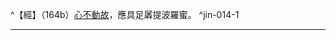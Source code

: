 ^【經】（164b）[心不動故](file:///D:Documents%20and%20SettingsAdministratorLocal%20SettingsAdministratorLocal%20SettingsTemporary%20Internet%20FilesAdministrator田欽名Local%20SettingsTempsutra.htm#0_0#0_0)，應具足羼提波羅蜜。 ^jin-014-1

---

[^1]: 參見《大智度論》卷4（大正25，88c28-89a11），《六度集經》卷4（大正3，22b-24b），《賢愚經》卷11（大正4，425c-427a），《舊雜譬喻經》卷下（大正4，517a-c）。
[^2]: 釋尊作毒龍守戒致死。（印順法師，《大智度論筆記》〔I018〕p.433） 大力毒龍。（印順法師，《大智度論筆記》〔H013〕p.403） 參見《菩薩本緣經》卷下〈8 龍品〉（大正3，69b-70a），《菩薩本生鬘論》卷3〈7 慈心龍王消伏怨害緣起〉（大正3，338a-c）。
[^3]: 眠＝眼【宋】【元】【明】。（大正25，162d，n.7）
[^4]: 虛＝稱【元】【明】。（大正25，162d，n.10）
[^5]: 智慧＝善智【宋】【元】【明】【宮】【石】。（大正25，162d，n.11）
[^6]: 律儀戒＝戒律儀【宋】【元】【明】【宮】。（大正25，162d，n.16）
[^7]: 尸羅：五戒、沙彌戒、律儀戒、禪定戒、無漏戒。（印順法師，《大智度論筆記》〔A034〕p.64）
[^8]: 持＝治【宋】【元】【明】【宮】【石】。（大正25，162d，n.18）
[^9]: 縱（^ㄗㄨㄥˋ）：3.放縱，聽任。（《漢語大詞典》（九），p.1001）
[^10]: 忿（^ㄈㄣˋ）：1.憤怒，怨恨。（《漢語大詞典》（七），p.424）
[^11]: 間（^ㄐㄧㄢˋ）：1.空隙，縫隙。《墨子‧經上》："有閒，中也。"畢沅校注："閒隙，是二者之中。"一本作"間"。《莊子‧養生主》："彼節者有閒，而刀刃者無厚；以無厚者入有閒，恢恢乎其於遊刃，必有餘地矣。"（《漢語大詞典》（十二），p.73） 間不容間：中間不允許有空隙。
[^12]: 蹶＝躃【宮】。（大正25，162d，n.21） 蹶（^ㄐㄩㄝˊ）：1.顛仆，跌倒。（《漢語大詞典》（十），p.549）
[^13]: 求自＝自求【宋】【元】【明】【宮】。（大正25，162d，n.22）
[^14]: 《一切經音義》卷70：「^野干（梵語悉伽羅〔śṛgāla〕，形色青黃，如狗羣行，夜鳴，聲如狼也。字又作射干，案，〈子虛賦〉云騰遠射干，司馬彪、郭璞等注並云：射干似狐而小，能緣木。射音夜。《廣志》云巢於危巖高木也。禪經云見一野狐，又見野干。是也）。」（大正54，763a17-18）
[^15]: 有時＝時間【宋】【元】【明】【宮】【石】。（大正25，162d，n.23）
[^16]: （1）踰（^ㄩˊ）：同" 逾1 "。（《漢語大詞典》（十），p.521） （2）逾：1.越過，經過。（《漢語大詞典》（十），p.1041）
[^17]: 儻（^ㄊㄤˇ）：6.倘若，假如，表示假設。（《漢語大詞典》（一），p.1742）
[^18]: 絕（^ㄐㄩㄝˊ）：4.竭，盡。（《漢語大詞典》（九），p.833）
[^19]: （1）踊（^ㄩㄥˇ）：同" 踴1 "。（《漢語大詞典》（十），p.488） （2）踴：1.向上跳，跳躍。（踴《漢語大詞典》（十），p.524）
[^20]: 明註曰「間關」，南藏作「門開」。（大正25，163d，n.2） 閒（^ㄐㄧㄢˋ）關：亦作"間關"。1.形容轉動自如。《詩‧小雅‧車舝》："閒關車之舝兮，思孌季女逝兮。"2.猶輾轉。《漢書‧王莽傳下》："王邑晝夜戰，罷極，士死傷略盡，馳入宮，間關至漸臺。"顏師古注："間關猶言崎嶇展轉也。"3.曲折。漢牟融《理惑論》："道之言導......視之無形，聽之無聲，四表為大，綩綖其外，毫釐為細，間關其內，故謂之道。"（《漢語大詞典》（十二），p.93）
[^21]: 徑（^ㄐㄧㄥˋ）：8.即，就。《史記‧滑稽列傳》："賜酒大王之前，執法在旁，御史在後，髡恐懼俯伏而飲，不過一斗徑醉矣。"7.直接，一直。漢枚乘《上書諫吳王》："夫銖銖而稱之，至石必差；寸寸而度之，至丈必過。石稱丈量，徑而寡失。"（《漢語大詞典》（三），p.976）
[^22]: 自濟：1.自渡。南朝宋劉義慶《幽明錄》："義熙中，江乘聶湖 忽有一板，廣數尺，長二丈餘，恒停在此川溪，采菱及捕魚者，資以自濟。"3.自成其事，自可成功。漢陳琳《檄吳將校部曲文》："有斧無柯，何以自濟。"（《漢語大詞典》（八），p.1337） 「絕踊間關，徑得自濟」：盡力往上跳而逃離險境，直接靠自己的力量擺脫險境。
[^23]: 慇懃（^ㄧㄣ ㄑㄧㄣˊ）：亦作"慇勤"；情意懇切。（《漢語大詞典》（七），p.671）
[^24]: 冀：2.希望，盼望。（《漢語大詞典》（二），p.162）
[^25]: 畢＝得【宋】【元】【明】【宋】【石】。（大正25，163d，n.4）
[^26]: 挽（^ㄨㄢˇ）滿：拉滿強弓。《後漢書‧梁冀傳》："性嗜酒，能挽滿、彈棋、格五、六博、蹴鞠、意錢之戲。"李賢注："挽滿，猶引強也。"（《漢語大詞典》（六），p.625）
[^27]: 持＝於【宋】【元】【明】【宮】【石】。（大正25，163d，n.5）
[^28]: 諸＋（不）【宋】【宮】【石】。（大正25，163d，n.6）
[^29]: 羸（^ㄌㄟˊ）：1.衰病，瘦弱，困憊。《國語‧魯語上》："饑饉薦降，民羸幾卒。"韋昭注："羸，病也。"（《漢語大詞典》（六），p.1400）
[^30]: 撿（^ㄐㄧㄢˇ）：1.約束。漢仲長統《昌言‧雜編》："人之性有......廣大闊蕩者，患在無撿。"（《漢語大詞典》（六），p.920）
[^31]: 攝（^ㄕㄜˋ）：14.收斂。《百喻經‧飲木筩水喻》："汝欲得離者，當攝汝六情，閉其心意，妄想不生，便得解脫。"（《漢語大詞典》（六），p.970）
[^32]: 戒生智：知戒與相，不生著；不取戒，不捨破戒；智慧漸利。（印順法師，《大智度論筆記》〔A039〕p.74）
[^33]: 污＝淤【元】【明】。（大正25，163d，n.13）
[^34]: 如是名＝如是等名【宋】【元】【明】【宮】，＝如是等【石】。（大正25，163d，n.16）
[^35]: 惑＝戒盜【宋】【元】【明】，＝戒【宮】，＝惑盜【石】。（大正25，163d，n.17）
[^36]: （1）《大智度論》卷5：「^諸三昧者，三三昧：空、無作、無相。有人言：觀五陰無我、無我所，是名為空；住是空三昧，不為後世故起三毒，是名無作；緣離十相故，五塵、男、女、生、住、滅故，是名無相。有人言：住是三昧中，知一切諸法實相，所謂畢竟空，是名空三昧。」（大正25，96b29-c6） （2）另參見《大智度論》卷20（大正25，206a-208a）。
[^37]: 參見釋厚觀、郭忠生合編，〈《大智度論》之本文相互索引〉，《正觀》，（6），p.33：《大智度論》卷12（大正25，147b-150a）。
[^38]: （不）＋可【元】【明】。（大正25，163d，n.24）
[^39]: 易：1.交換。（《漢語大詞典》（五），p.632）
[^40]: 直：23.價值，代價。（《漢語大詞典》（一），p.853）
[^41]: 匹（^ㄆㄧˇ）：7.量詞。布帛等織物長度的計量單位。古代四丈為一匹，今則五十尺、一百尺不等。（《漢語大詞典》（一），p.947）
[^42]: 不＋（可）【元】【明】。（大正25，163d，n.25）
[^43]: 參見釋厚觀、郭忠生合編，〈《大智度論》之本文相互索引〉，《正觀》（6），pp.33-34：《大智度論》卷12（大正25，149a-b）。
[^44]: 有＝出【宋】【宮】【石】。（大正25，163d，n.26）
[^45]: 致：10.求取，獲得。（《漢語大詞典》（八），p.792）
[^46]: 狀＝床【宋】【宮】。（大正25，164d，n.1）
[^47]: 褥（^ㄖㄨˋ）：坐臥的墊具。楊蔭深《事物掌故叢談‧衣冠服飾‧褥》："褥有二種：一種用於床上，俗稱墊被；一種用於椅或車上，俗稱坐墊或墊子，古則又稱為茵。"（《漢語大詞典》（九），p.123）
[^48]: 樂＋（殺）【元】【明】。（大正25，164d，n.4）
[^49]: 生忍得無量福德，法忍得無量智慧。（印順法師，《大智度論筆記》〔A035〕p.65；〔C018〕p.216）
[^50]: ┌ 生忍 ── 得無量福德 ┐ 二忍 ┴ 法忍 ── 得無量智慧 ┴ 具足二事得至所願 （印順法師，《大智度論筆記》〔A014〕p.27）
[^51]: 關於三法印，參見《大智度論》卷15（大正25，170a），《大智度論》卷22（大正25，222a-223b）。
[^52]: ┌ 麤 － 忍辱 ─── 未得定樂 ┐ 二種善心 ┴ 細 － 禪定 ─── 已得定樂 ┴ 能遮眾惡 （印順法師，《大智度論筆記》〔A005〕p.9）
[^53]: ┌ 或言通色界 忍 ┴ 或言色界無 （印順法師，《大智度論筆記》〔A027〕p.51）
[^54]: ┌ 不愛敬養眾生 生忍 ┴ 不瞋加惡眾生 （印順法師，《大智度論筆記》〔A014〕p.28）
[^55]: 忍恭敬供養，三義。（印順法師，《大智度論筆記》〔C012〕p.203）
[^56]: 瘡＝創【宮】。（大正25，170d，n.13） 參見Lamotte（1949, p.867, n.1）：實際上，佛陀是將利養名聞譬喻為「如毛髮縛人，斷膚截骨」，而不是此處之「瘡」。《大智度論》卷5（大正25，98b）
[^57]: 參見《大莊嚴論經》卷7：「^利養亂定心，為害劇於怨，如以毛繩戮，皮斷肉骨壞，髓斷爾乃止；利養過毛繩，絕於持戒皮，能破禪定肉，折於智慧骨，滅妙善心髓。」（大正4，293a6-10）
[^58]: 竝：同"並"。（《漢語大字典》（四），p.2708）
[^59]: 累重（^ㄌㄟˋ ㄓㄨㄥˋ）：1.家屬資產。《漢書‧匈奴傳上》："匈奴聞，悉遠其累重於余吾水北。"顏師古注："累重，謂妻子資產也。"（《漢語大詞典》（九），p.789）
[^60]: 貴戚：1.帝王的親族。（《漢語大詞典》（十），p.155）
[^61]: 應（^ㄧㄥˋ）：6.符合，適應，順應。（《漢語大詞典》（七），p.749）
[^62]: 書（^ㄕㄨ）：10.文書，文件。《書‧顧命》："太史秉書，由賓階隮，御王冊命。"孔穎達疏："太史持策書顧命欲以進王。"（《漢語大詞典》（五），p.713）
[^63]: 身：10.身分，地位。（《漢語大詞典》（十），p.698） 「應書之身」：符合文書中「累重多子孫者，家出一人，為佛弟子」的身分（人），都命他出家。
[^64]: 參見Lamotte（1949, p.870, n.1）：有一次佛陀在王舍城，該處發生飢荒。具有神通力之比丘到不同之地區，閻浮提、鬱單曰、忉利天，採集此地區所出產之水果或天食，而在僧團中分食。提婆達多嫉羡他們的神通，要求佛陀教導他神通之法，但佛陀勸他還是專心修持，以得解脫。之後，提婆達多前往請教大弟子舍利弗，目犍連，以至五百阿羅漢，但是均遭拒絕。提婆達多別無方法，只好求助於他的弟弟阿難，阿難禁不起一再懇求，即告訴他修得神通之方法，參見《十誦律》卷36（大正23，257a-b），《大智度論》在此幾乎逐字引用。《鼻奈耶》卷2（大正24，859b）；《出曜經》卷14（大正4，687b-c）。但是在《根本說一切有部毘奈耶破僧事》卷13（大正24，167c-168b），則作十力迦葉──即阿難之老師，教導提婆達多神通之法；《增壹阿含經》卷47（大正2，802b-c）則作修陀羅比丘。此一事件在巴利文獻內並沒有記載，僅記載提婆達多證得凡夫神通。
[^65]: 參見Lamotte（1949, p.871, n.2）：鬱單曰之住民有神奇之米，它的生長勿須耕翻，不必播種，沒有米糠，自然香味，味美絕佳。要煮食神奇之米，將米倒入鍋中，將鍋置於「白熱石」之上，這些石頭馬上自燃，等到米熟之後，又自行熄火。
[^66]: 參見Lamotte（1949, p.871, n.3）：在提婆達多（以神通）變化之身形中，以變作小孩最為人知，有的資料即沒有記載他種變化。參見《增壹阿含經》卷47（大正2，802c），《出曜經》卷14（大正4，687c），《大毘婆沙論》卷85（大正27，442a）。亦見《根本說一切有部毘奈耶破僧事》卷13（大正24，168c），《鼻奈耶》卷2（大正24，859b），《別譯雜阿含經》卷1（大正2，374c）。
[^67]: 嗚（^ㄨ）：2.親吻。南朝宋劉義慶《世說新語‧惑溺》："乳母抱兒在中庭，兒見充喜踊，充就乳母手中嗚之。"余嘉錫箋疏附周祖謨曰："'嗚之'者，親之也。"（《漢語大詞典》（三），p.465）
[^68]: 唼＝嗽【元】【明】【宮】。（大正25，164d，n.23） 唼（^ㄗㄚ）：1.吮吸。2.咂嘴。用舌尖抵住上顎發出吸氣聲。（《漢語大詞典》（三），p.391）
[^69]: 參見《阿毘達磨大毘婆沙論》卷85：「^如提婆達多先得靜慮，以神境通力變作小兒，著金縷俗衣作五花頂，在未生怨太子膝上婉轉而戲，仍令太子知是尊者提婆達多。時未生怨憐愛抱弄，嗚而復以唾置口中。提婆達多貪利養故遂咽其唾。故佛訶曰：『汝是死屍、食人唾者！』彼咽唾時便退靜慮，速復還得，令所變身在太子膝如故而戲。」（大正27，442a1-8） 《大智度論》卷26：「^佛語提婆達：『汝狂人、死人、嗽唾人！』......嗽唾人者，提婆達貪利養故，化作天身小兒，在阿闍貰王抱中，王嗚其口與唾令嗽，以是故，名嗽唾人。」（大正25，252b15-28） 另參見《十誦律》卷36（大正23，257c4-16）。
[^70]: 奈＝李【宮】【石】。（大正25，164d，n.24）
[^71]: 參見Lamotte（1949, p.872, n.2）：雖然一般說它的地點是奈園，但實際上，它是在伽耶山。所有的文獻均爭相揭述阿闍世給予提婆達多大量供養，參見《雜阿含經》卷38（1064經）（大正2，276b21-c1）；《十誦律》卷36（大正23，257c）；《根本說一切有部毘奈耶破僧事》卷13（大正24，168c），卷14（大正24，173b）。
[^72]: 提婆達多作三逆事。（印順法師，《大智度論筆記》〔I018〕p.433） 提婆達多逆罪之次第。（印順法師，《大智度論筆記》〔C031〕p.235） 參見Lamotte（1949, p.873, n.1）：《五分律》卷25（大正22，164a），《四分律》卷46（大正22，909b），《十誦律》卷36（大正23，259a-260a），《根本說一切有部毘奈耶破僧事》卷14（大正24，170b-172b）。 另參見印順法師〈論提婆達多之「破僧」〉，收於《華雨集》（三），pp.1-35。
[^73]: 尠（^ㄒㄧㄢˇ）：同"鮮"。少。（《漢語大字典》（一），p.565）
[^74]: 直：31.副詞。特，但，只不過。《孟子‧梁惠王下》："寡人非能好先王之樂也，直好世俗之樂耳。"（《漢語大詞典》（一），p.853）
[^75]: 參見Lamotte（1949, p.874, n.2）：實際上，提婆達多一共有三次要謀害佛陀，而不是一次：1、派人刺殺；2、滾落岩壁要壓佛陀；3、驅使狂象踐踏佛陀。此等事件是發生於破僧之前，但此處則作在破僧之後。
[^76]: 參見Lamotte（1949, p.874, n.3）：根據Vinaya, II, p.193：「兩座山峰自動結合，阻止岩壁落下」，提婆達多滾落之岩壁被奇蹟式的阻擋下來；但在《十誦律》卷26（大正23，260a20）；《根本說一切有部毘奈耶破僧事》卷18（大正24，192c13）；《鼻奈耶》卷5（大正24，870a11）；《增壹阿含經》卷47（大正2，803b16）以及《興起行經》（大正4，170c1），則是山神欽婆羅夜叉雙手持住並將之擲往別處；《大智度論》此處則以金剛力士（金剛手夜叉）取代欽婆羅。 至於碎石擊中佛陀腳趾，使其受傷之事，《大智度論》卷9（大正25，121c）已經提及，此是佛陀所受九罪報之一。
[^77]: 參見Lamotte（1949, p.875, n.1）：此一犯罪之提出，目的是在認定提婆達多觸犯第三無間惡業。巴利文獻即全未提及此事，而中文資料關於此一事件之記載，至少也有三種類型：《根本說一切有部毘奈耶破僧事》卷10（大正24，147c-148a），《鼻奈耶》卷2（大正24，857c），《增壹阿含經》卷47（大正2，803c-804a）。〔《增壹阿含經》說的是打死法施比丘尼，非華色比丘尼〕
[^78]: 參見Lamotte（1949, p.876, n.1）：逆罪，即無間業，因為違此等罪之人會立即墮地獄，共有五種：1、殺母，2、殺父，3、殺阿羅漢，4、破僧，5、於如來所惡心出血。不過，五無間業之順序，各種文獻說法不一，而且在引述時又極為混亂，常夾雜別種犯罪。提婆達多被認定犯有第3～第5無間罪。參見《根本說一切有部毘奈耶破僧事》卷10：「^以大拋石遙打世尊，於如來身惡心出血，此是第一無間之業；和合僧伽而為破壞，此是第二無間之業；蓮花色尼故斷其命，此是第三無間之業。」（大正24，148b）
[^79]: 參見Lamotte（1949, p.876, n.1）：Vinaya（《律藏》）II, p.202對於提婆達多之死，未置一詞；佛陀只有宣稱提婆達多將在劫中墮地獄。Milinda（《彌蘭陀問經》）則簡略的說提婆達多被大地吞沒（p.101）以及在其死後求歸依佛陀（p.111）。Dhammapadaṭṭha（《法句經注》）I, pp.146-147則結合此二傳說；而有進一步之發展：提婆達多感到不適，想見佛陀最後一面，在其弟子引導之下，他到了舍衛城。佛陀預知宣稱縱使盡一切努力，提婆達多在今生均無法看到佛陀。實際上，這位異論者之領導人在從轎子下來後，雙足即陷入地中；在他消失不見之前，他仍利用這段時間，歸依佛陀。巴利所傳之資料並沒有載述「指甲藏毒」之事，這段過程載於《增壹阿含經》卷47（大正2，804a）。依《增壹阿含經》所述，則提婆達多並無機會，用他的藏毒指甲抓傷佛陀。而《大智度論》似乎也是說提婆達多沒有打到佛陀：「未到王舍城中，地自然破裂。」而此事在《根本說一切有部毘奈耶破僧事》卷10（大正24，150a），則又進一步發展，提婆達多實際已抓及佛陀。
[^80]: 《大正藏》原作「若今世故功德」，今依《高麗藏》作「若今世功德故」（第14冊，519b16）。
[^81]: 參見Lamotte（1949, p.879, n.1）：《大智度論》此處所演述的罽賓三藏比丘，毫無疑問的，應該不是別人，而是著名的祗夜多阿羅漢，他是「佛時去世七百年後，出罽賓國」，且迦膩色迦王曾經拜見此位阿羅漢。在漢譯《雜寶藏經》卷7（大正4，483a-484b）中，共有三則關於此阿羅漢之故事。
[^82]: 比：18.副詞。先前，以前。《呂氏春秋‧先識》："臣比在晉也，不敢直言。"15.副詞。近日，近來。（《漢語大詞典》（五），p.258）
[^83]: 急：3.要緊，重要。《文選‧顏延之〈應詔觀北湖田收〉詩》："息饗報嘉歲，通急戒無年。"李善注："急，要也。通百姓之急者，預戒於無年之時。（《漢語大詞典》（七），p.453）
[^84]: 《大正藏》原作「至」，今依《高麗經》作「室」（第14冊，519b18）。
[^85]: 雖＋（欲）【宋】【元】【明】【宮】。（大正25，165d，n.8）
[^86]: 搏（^ㄅㄛˊ）：1.捕捉。（《漢語大詞典》（六），p.795）
[^87]: 患＝惡【宋】【元】【明】【宮】。（大正25，165d，n.10）
[^88]: 忍欲四義。（印順法師，《大智度論筆記》〔A035〕p.66）
[^89]: （1）揚眉：1.舉目。（《漢語大詞典》（六），p.752） （2）案：「揚眉」，此處有揚起眉毛、抬起眉毛、動眉目等義。
[^90]: 頓：12.抖動，振動。晉 陸機《應嘉賦》："仰群軌以遙企，頓駿羽以婆娑。"（《漢語大詞典》（十二），p.259）
[^91]: （1）睫（^ㄐㄧㄝˊ）：1.眼瞼邊緣的細毛。2.眨，眨眼。3.眼目。（《漢語大詞典》（七），p.1226） （2）案：「揚眉、頓睫」，動眉目，擠眉弄眼，做種種誘惑的表情。
[^92]: 嫈嫇（^ㄧㄥ ㄇㄧㄥˊ）：嬌羞貌。唐張鷟《游仙窟》："含嬌窈窕迎前出，忍笑嫈嫇返卻迴。"（《漢語大詞典》（四），p.398）
[^93]: 近＝迎【宋】【元】【明】【宮】。（大正25，165d，n.16）
[^94]: 態：1.狀態，情狀，容貌。《楚辭‧離騷》："寧溘死以流亡兮，余不忍為此態也。"漢司馬相如《上林賦》："蕩蕩乎八川分流，相背而異態。"（《漢語大詞典》（七），p.672）
[^95]: 「欲以態身觸逼菩薩」：想要用種種姿媚容貌的身體，碰觸靠近菩薩。
[^96]: 命＝帝【宋】【元】【明】【宮】。（大正25，165d，n.18）
[^97]: 黃：2.色變黃，枯萎。《詩‧小雅‧何草不黃》："何草不黃，何日不行。"朱熹集傳："草衰則黃。"（《漢語大詞典》（十二），p.967） 黃髮：指年老，亦指老人。（《漢語大詞典》（十二），p.1002） 案：對天人來說，黃髯亦可能指衰變。
[^98]: 髯（^ㄖㄢˊ）：1.頰毛。亦泛指鬍鬚。2.指多鬚或鬚長的人。（《漢語大詞典》（十二），p.736）
[^99]: 日＝月【宋】【元】【明】【宮】【石】。（大正25，165d，n.19）
[^100]: 參見Lamotte（1949, p.883, n.1）：婆藪（Vasū）是天之一種，帝釋（Śakra）〔又稱婆蘇子（Vāsava）〕是其領袖，參見Dīgha（《長部》）II, p.260。
[^101]: 逡巡（^ㄑㄩㄣ ㄒㄩㄣˊ）：1.卻行，恭順貌。2.退避，退讓。（《漢語大詞典》（十），p.951）
[^102]: 行（^ㄒㄧㄥˊ）：9.流動，流通。《易‧小畜》："風行天上。"《素問‧舉痛論》："寒則腠理閉，氣不行，故氣收矣。"（《漢語大詞典》（三），p.884） 廁：1.便所。（《漢語大詞典》（三），p.1251） 永嘉沙門釋，從義撰，《金光明經文句新記》卷7：「^言行廁者，革囊盛屎，動轉去來也。」（卍新續藏20，474a6-7）
[^103]: （1）昱爍＝煜爚【元】【明】。（大正25，165d，n.20） （2）昱：1.明亮。2.照耀。（《漢語大詞典》（五），p.682） （3）爍：1.發光貌。2.明亮。3.照射，閃耀。（《漢語大詞典》（七），p.312）
[^104]: 當：7.抵敵，抵當。8.遮蔽，阻擋。（《漢語大詞典》（七），p.1384）
[^105]: 視＝親【元】【明】。（大正25，166d，n.1）
[^106]: 德＝慧【石】。（大正25，166d，n.2）
[^107]: 囹圄：監獄。《禮記‧月令》："﹝仲春之月﹞命有司，省囹圄，去桎梏。"孔穎達疏："囹，牢也；圄，止也，所以止出入，皆罪人所舍也。"（《漢語大詞典》（三），p.628）
[^108]: 恥＝慚【宋】【元】【明】【宮】【石】。（大正25，166d，n.4）
[^109]: 迴（^ㄏㄨㄟˊ）面：轉臉。（《漢語大詞典》（十），p.773）
[^110]: 攝：1.提起，牽引。14.收斂，吸引。（《漢語大詞典》（六），p.970） 勾攝：3.謂對人有極強的吸引力。（《漢語大詞典》（二），p.180）
[^111]: 迴面攝眼：轉臉，用一對勾攝的眼睛看人。
[^112]: 羅：1.捕鳥的網。2.指捕獸的網。（《漢語大詞典》（八），p.1047）
[^113]: 彌（^ㄇㄧˊ）：1.遍，滿。2.廣。6.益，更加。（《漢語大詞典》（四），p.157）
[^114]: 網＝細【石】。（大正25，166d，n.5） 「婬羅彌網」：大張婬欲的羅網。
[^115]: 眄＝[目*子]【石】。（大正25，166d，n.6）。 眄（^ㄇㄧㄢˇ）：1.斜視，不用正眼看。3.看，望。（《漢語大詞典》（七），p.1166）
[^116]: 蚖（^ㄩㄢˊ）蛇：參見《一切經音義》卷33：「^蛇蚖（上射遮反，考聲云：毒虫也。說文虵亦它也，它音他，古人呼虵為它，所以巢居者畏虵故。相問云夜來無它乎，即虵也，從虫也，聲下玩丸反，玄中記云蚖虵，身長三四尺，有四足形，如守宮尋眷有針利如刀，甚毒惡中人不逾半日則死。說文從虫元聲）。」（大正54，531c2-4）
[^117]: 應不＝不應【宋】【元】【明】【宮】。（大正25，166d，n.7）
[^118]: 要＝惡【宋】【元】【明】【宮】【石】。（大正25，166d，n.9） 要（^ㄧㄠ）：12.引申為迎合。《韓非子‧二柄》："故人主賢，則群臣飾行以要君欲，則是群臣之情不效。"（《漢語大詞典》（八），p.753） 「巧察人要」：善於迎合人，巧妙伺察人的需求而加以迎合。
[^119]: 政＝正【宋】【元】【明】【宮】。（大正25，166d，n.11）
[^120]: 〔女〕－【宋】【元】【明】【宮】【石】。（大正25，166d，n.12）
[^121]: 畜（^ㄒㄩˋ）：8.懷藏。（《漢語大詞典》（七），p.1334）
[^122]: 窓：同"窗"。（《漢語大字典》（四），p.2730）
[^123]: 情：12.實情，情況。（《漢語大詞典》（七），p.576）
[^124]: 美＝鳥【宋】【元】【明】【宮】【石】。（大正25，166d，n.14）
[^125]: 遺（^ㄨㄟˋ）：1.給予，饋贈。《書‧大誥》："寧王遺我大寶龜，紹天明即命。"（《漢語大詞典》（十），p.1186）
[^126]: 世＝施【宋】【元】【明】【宮】。（大正25，166d，n.15）
[^127]: （1）厭（^ㄧㄢˇ）：1."魘"的古字。惡夢。南朝宋劉義慶《世說新語‧假譎》："虨乃詐厭，良久不悟，聲氣轉急。"（《漢語大詞典》（一），p.941） （2）魘（^ㄧㄢˇ）：3.謂以法術、符咒鎮服。（《漢語大詞典》（十二），p.476）
[^128]: 「即厭（魘）此人」：以法術讓人睡覺，就施法術讓這個人睡覺。
[^129]: 逐：3.追求，求取。（《漢語大詞典》（十），p.887）
[^130]: 隨逐：跟從，追隨。（《漢語大詞典》（十一），p.1107）
[^131]: 王女與漁夫、旃陀羅、獅子行淫。（印順法師，《大智度論筆記》〔I018〕p.433） 出處待考。
[^132]: 參見《大智度論》卷4（大正25，89b）；《六度集經》卷5（44經）（大正3，25a-c）；《僧伽羅剎所集經》（大正4，119a）；《大莊嚴論經》卷11（63經）（大正4，320a）；《大莊嚴論經》卷12（65經）（大正4，325c）；《賢愚經》卷2（12經）（大正4，359c-360b）；《出曜經》卷23（大正4，731a）；《金剛般若波羅蜜經》（大正8，750b）；《大般涅槃經》卷31（大正12，551a-b）；《大方等大集經》卷50（大正13，330b）。
[^133]: 遊＝採【宋】【元】【明】【宮】【石】。（大正25，166d，n.17）
[^134]: 奮：4.用力揮動或搖動。（《漢語大詞典》（二），p.1564）
[^135]: 物：7.事務，事情。《逸周書‧五權》："二曰物，物以權官。"朱右曾校釋："物，猶事也。事繁官多，事簡官省。"（《漢語大詞典》（六），p.249）
[^136]: 霹靂（^ㄆㄧ ㄌㄧˋ）：1.響雷，震雷。（《漢語大詞典》（十一），p.744）
[^137]: 悲＝慈【宋】【元】【明】【宮】。（大正25，166d，n.19）
[^138]: 迫＝逼【宋】【元】【明】【宮】【石】。（大正25，166d，n.20） 迫：5.狹窄。（《漢語大詞典》（十），p.761）
[^139]: 隘（^ㄞˋ）：1.狹窄，狹小。（《漢語大詞典》（十一），p.1095）
[^140]: 迮（^ㄗㄜˊ）：4.壓榨，擠壓。（《漢語大詞典》（十），p.759） 迫迮（^ㄗㄜˊ）：2.狹窄，局促。3.指困厄。（《漢語大詞典》（十），p.762）
[^141]: 戟（^ㄐㄧˇ）：1.古代兵器名，合戈、矛為一體。（《漢語大詞典》（五），p.229）
[^142]: 加＝以【宋】【元】【明】【宮】【石】。（大正25，166d，n.21）
[^143]: 〔惱〕－【宋】【元】【明】【宮】。（大正25，167d，n.2）
[^144]: 〔我〕－【宋】【元】【明】【宮】。（大正25，167d，n.3）
[^145]: 參見《雜阿含經》卷34（945經）： ^爾時、世尊告諸比丘：「眾生無始生死，長夜輪轉，不知苦之本際。諸比丘！若見眾生愛念歡喜者，當作是念：如是眾生，過去世時，必為我等父母、兄弟、妻子、親屬、師友、知識。如是長夜生死輪轉，無明所蓋，愛繫其頸，故長夜輪轉，不知苦之本際。是故諸比丘！當如是學，精勤方便，斷除諸有，莫令增長。」（大正2，241c28-242a6） 另參見《別譯雜阿含經》卷16（338經）（大正2，487a）。
[^146]: 參見《大智度論》卷11（大正25，138c-139a）之鴿子本生。
[^147]: 〔偈〕－【宋】【元】【明】【宮】。（大正25，167d，n.6）
[^148]: 參見《雜阿含經》卷40（1116經）（大正2，295b27-c8）；《別譯雜阿含經》卷3（45經）（大正2，388c-389a）。 類似的頌文也可見諸《雜阿含經》卷42（1158經）（大正2，308c），卷48（1309經）（大正2，360b）；《別譯雜阿含經》卷4（81經）（大正2，402a），卷15（308經）（大正2，478c）；但此非佛與帝釋之問答，而是佛與婆羅門、天子之問答。
[^149]: 特：10.特別，最。（《漢語大詞典》（六），p.260）
[^150]: 〔之〕－【宋】【元】【明】【宮】。（大正25，167d，n.8）
[^151]: 瞋＋（之）【宋】【元】【明】【宮】。（大正25，167d，n.9）
[^152]: 詈（^ㄌㄧˋ）：罵，責備。（《漢語大詞典》（十一），p.103）
[^153]: 讒賊：1.誹謗中傷，殘害良善。2.指好誹謗中傷殘害良善的人。（《漢語大詞典》（十一），p.469）
[^154]: 恣（^ㄗˋ）：1.放縱，放肆。2.聽任，任憑。3.滿足，盡情。（《漢語大詞典》（七），p.505）
[^155]: 伺（^ㄙˋ）：1.窺伺，窺探，觀察。2.守候，等待。（《漢語大詞典》（一），p.1283）
[^156]: 伺便：等待合適的時機。（《漢語大詞典》（一），p.1284）
[^157]: 九十八使：又稱九十八隨眠，見惑有八十八使，修惑有十使。 （1）見惑八十八使，包含：欲界見惑三十二使、色界見惑二十八使、無色界見惑二十八使。 （2）修惑十使，包含：欲界修惑四使（貪、瞋、癡、慢）、色界修惑三使（貪、癡、慢）、無色界修惑三使（貪、癡、慢）。 參見：世友造，《品類足論》卷3（大正26，702a8-24），《阿毘達磨俱舍論》卷19（大正29，99b2-c9）。
[^158]: 五通仙人瞋殺一國。（印順法師，《大智度論筆記》〔I018〕p.433） 《翻梵語》卷3：「^旃陀羅，舊譯曰：又云旃荼羅，謂瞋，亦云惡；持律者云下賤惡人；聲論者云：外國音，應云旃陀羅，翻為惡人。旃陀羅謂是屠殺惡人，加此屠肉五兵等類。」（大正54，1006b29-c3）
[^159]: 參見Lamotte（1949, p.896, n.1）：關於拘睒彌教團之分裂，特別是最後一次，竟使佛陀決定離開該地，參見《中阿含經》卷17（72經）（大正1，535b21-c17）；《增壹阿含經》卷16〈24 高幢品〉（大正2，626b）；《五分律》卷24（大正22，160a）；《四分律》卷43（大正22，882b）；《大莊嚴論經》卷9（大正4，304a-305b）。
[^160]: 告＋（之）【宋】【元】【明】【宮】。（大正25，167d，n.14）
[^161]: 「汝諸乃至重」十六字，宋元明宮四本俱作長行。（大正25，167d，n.27）
[^162]: 忿（^ㄈㄣˋ）：1.憤怒，怨恨。（《漢語大詞典》（七），p.424）
[^163]: 諍（^ㄓㄥ）：1.通"爭"。爭訟，爭論。（《漢語大詞典》（十一），p.198）
[^164]: 凌虛：升於空際。（《漢語大詞典》（二），p.416）
[^165]: 參見Lamotte（1949, p.898, n.1）：佛陀凌空而去，同樣也可見諸《五分律》卷24（大正22，160a23）；《四分律》卷43（大正22，882c25）。巴利文獻則無此項記載。
[^166]: 拘睒彌比丘諍，不受佛語。（印順法師，《大智度論筆記》〔H010〕p.397；〔I018〕p.433）
[^167]: 智＝知【宋】【元】【明】【宮】。（大正25，167d，n.19）
[^168]: 垣（^ㄩㄢˊ）：2.指墻、城墻。（《漢語大詞典》（二），p.1093）
[^169]: 炙（^ㄓˋ）：1.烤。（《漢語大詞典》（七），p.38）
[^170]: 燔＝煏【宋】【元】【明】【宮】。（大正25，167d，n.21） 燔（^ㄈㄢˊ）：1.焚燒。2.烤，炙。（《漢語大詞典》（七），p.259）
[^171]: 「不忍用威，雖快而賤」：若菩薩不能安忍而用威嚇手段報復的話，雖然逞一時之快，但反而顯得卑賤。
[^172]: 〔者〕－【宋】【元】【明】【宮】【石】。（大正25，167d，n.22）
[^173]: （1）䘘＝禦【宋】【元】【明】【宮】，＝御【石】。（大正25，168d，n.2） （2）䘘（^ㄩˋ）：同"禦"。《集韻‧語韻》："䘘，止也，或作御。"（《漢語大字典》（二），p.845） （3）禦：2.息止，禁止，阻止。3.抗拒，抵擋。（《漢語大詞典》（七），p.951）
[^174]: 初：5.本，本來。6.全，始終。（《漢語大詞典》（二），p.617）
[^175]: 累（^ㄌㄟˇ）：1.堆集，積聚。2.重疊，接連成串。（《漢語大詞典》（九），p.787）
[^176]: （1）墼＝塹【宮】。（大正25，168d，n.4） （2）墼（^ㄐㄧ）：磚，未燒的磚坯。亦指用泥土或炭屑摶成的圓塊。按，《說文‧土部》"墼，令適也。"段玉裁注："瓦部甓下曰：令，甓也。按令甓即令適也，甓，適、墼三字同韻......﹝磚﹞亦曰墼。"王筠釋例："案瓴適今謂之塼。"（《漢語大詞典》（二），p.1224）
[^177]: （境）＋界【宋】【元】【明】【宮】。（大正25，168d，n.6）